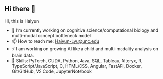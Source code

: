 ## Hi there 👋


Hi, this is Haiyun
- 🔭 I’m currently working on cognitive science/computational biology and multi-modal concept bottleneck model
- 📫 How to reach me: Haiyun-Lyu@unc.edu
- ⚡ I am working on growing AI like a child and multi-modality analysis on brain data.  
- 🔧 Skills: PyTorch, CUDA, Python, Java, SQL, Tableau, Alteryx, R, TypeScript/JavaScript, C, HTML/CSS, Angular, FastAPI, Docker, Git/GitHub, VS Code, JupyterNotebook

<!--
**ZoeyLLL/ZoeyLLL** is a ✨ _special_ ✨ repository because its `README.md` (this file) appears on your GitHub profile.
-->



